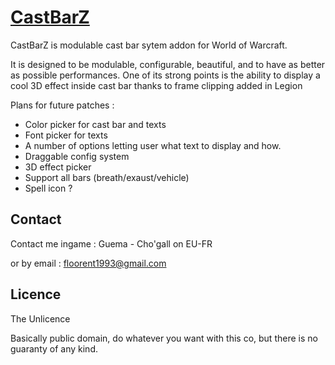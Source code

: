 # [CastBarZ](https://wow.curseforge.com/projects/castbarz)

CastBarZ is modulable cast bar sytem addon for World of Warcraft.

It is designed to be modulable, configurable, beautiful, and to have as better as possible performances. One of its strong points is the ability to display a cool 3D effect inside cast bar thanks to frame clipping added in Legion

Plans for future patches :
- Color picker for cast bar and texts
- Font picker for texts
- A number of options letting user what text to display and how.
- Draggable config system
- 3D effect picker
- Support all bars (breath/exaust/vehicle)
- Spell icon ?

## Contact

Contact me ingame : Guema - Cho'gall on EU-FR

or by email : floorent1993@gmail.com

## Licence

The Unlicence

Basically public domain, do whatever you want with this co, but there is no guaranty of any kind.
